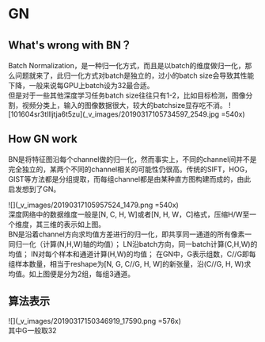 # GN
## What's wrong with BN？
Batch Normalization，是一种归一化方式，而且是以batch的维度做归一化，那么问题就来了，此归一化方式对batch是独立的，过小的batch size会导致其性能下降，一般来说每GPU上batch设为32最合适。  
但是对于一些其他深度学习任务batch size往往只有1-2，比如目标检测，图像分割，视频分类上，输入的图像数据很大，较大的batchsize显存吃不消。
![101604sr3tllljtja6t5zu](_v_images/20190317105734597_2549.jpg =540x)  
## How GN work
BN是将特征图沿每个channel做的归一化，然而事实上，不同的channel间并不是完全独立的，某两个不同的channel相关的可能性仍很高。传统的SIFT，HOG，GIST等方法都是分组提取，而每组channel都是由某种直方图构建而成的，由此启发想到了GN。

![](_v_images/20190317105957524_1479.png =540x)  
深度网络中的数据维度一般是[N, C, H, W]或者[N, H, W，C]格式，压缩H/W至一个维度，其三维的表示如上图。  
BN是沿着channel方向求均值方差进行的归一化，即共享同一通道的所有像素一同归一化（计算(N,H,W)轴的均值）；
LN沿batch方向，同一batch计算(C,H,W)的均值；
IN对每个样本和通道计算(H,W)的均值；
在GN中，G表示组数，C//G即每组样本数量，相当于reshape为[N, G, C//G, H, W]的新张量，沿(C//G, H, W)求均值。如上图便是分为2组，每组3通道。
## 算法表示
![](_v_images/20190317150346919_17590.png =576x)  
其中G一般取32